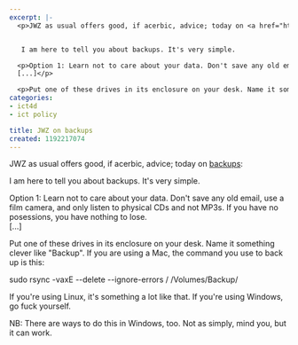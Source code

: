 ```yaml
---
excerpt: |-
  <p>JWZ as usual offers good, if acerbic, advice; today on <a href="https://jwz.livejournal.com/801607.html">backups</a>:</p>


   I am here to tell you about backups. It's very simple.

  <p>Option 1: Learn not to care about your data. Don't save any old email, use a film camera, and only listen to physical CDs and not MP3s. If you have no posessions, you have nothing to lose. <br />
  [...]</p>

  <p>Put one of these drives in its enclosure on your desk. Name it something clever like "Backup". If you are using a Mac, the command you use to back up is this:</p>
categories:
- ict4d
- ict policy

title: JWZ on backups
created: 1192217074
---
```

<p>JWZ as usual offers good, if acerbic, advice; today on <a href="https://jwz.livejournal.com/801607.html">backups</a>:</p>


 I am here to tell you about backups. It's very simple.

<p>Option 1: Learn not to care about your data. Don't save any old email, use a film camera, and only listen to physical CDs and not MP3s. If you have no posessions, you have nothing to lose. <br />
[...]</p>

<p>Put one of these drives in its enclosure on your desk. Name it something clever like "Backup". If you are using a Mac, the command you use to back up is this:</p>

<p>sudo rsync -vaxE --delete --ignore-errors / /Volumes/Backup/</p>

<p>If you're using Linux, it's something a lot like that. If you're using Windows, go fuck yourself. </p>

<p>NB: There are ways to do this in Windows, too.  Not as simply, mind you, but it can work.</p>
